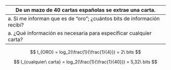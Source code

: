 | De un mazo de 40 cartas españolas se extrae una carta.                  |
| ----------------------------------------------------------------------- |
| a. Si me informan que es de “oro”; ¿cuántos bits de información recibí? |
| a. ¿Qué información es necesaria para especificar cualquier carta?      |

$$
I_{ORO} = log_2(\frac{1}{\frac{1}{4}}) = 2\ bits
$$

$$
I_{cualquier\ carta} = log_2(\frac{1}{\frac{1}{40}}) = 5,32\ bits
$$
